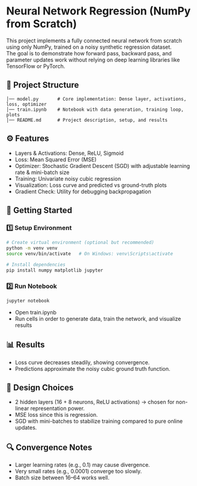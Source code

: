 # Neural Network Regression (NumPy from Scratch)

This project implements a fully connected neural network from scratch using only NumPy, trained on a noisy synthetic regression dataset.  
The goal is to demonstrate how forward pass, backward pass, and parameter updates work without relying on deep learning libraries like TensorFlow or PyTorch.

## 📂 Project Structure
```
│── model.py       # Core implementation: Dense layer, activations, loss, optimizer
│── train.ipynb    # Notebook with data generation, training loop, plots
│── README.md      # Project description, setup, and results
```

## ⚙️ Features
- Layers & Activations: Dense, ReLU, Sigmoid  
- Loss: Mean Squared Error (MSE)  
- Optimizer: Stochastic Gradient Descent (SGD) with adjustable learning rate & mini-batch size  
- Training: Univariate noisy cubic regression  
- Visualization: Loss curve and predicted vs ground-truth plots  
- Gradient Check: Utility for debugging backpropagation  

## 🚀 Getting Started

### 1️⃣ Setup Environment
```bash
# Create virtual environment (optional but recommended)
python -m venv venv
source venv/bin/activate   # On Windows: venv\Scripts\activate

# Install dependencies
pip install numpy matplotlib jupyter
```

### 2️⃣ Run Notebook
```bash
jupyter notebook
```
- Open train.ipynb
- Run cells in order to generate data, train the network, and visualize results

## 📊 Results
- Loss curve decreases steadily, showing convergence.
- Predictions approximate the noisy cubic ground truth function.

## 🧩 Design Choices
- 2 hidden layers (16 + 8 neurons, ReLU activations) → chosen for non-linear representation power.
- MSE loss since this is regression.
- SGD with mini-batches to stabilize training compared to pure online updates.

## 🔍 Convergence Notes
- Larger learning rates (e.g., 0.1) may cause divergence.
- Very small rates (e.g., 0.0001) converge too slowly.
- Batch size between 16–64 works well.